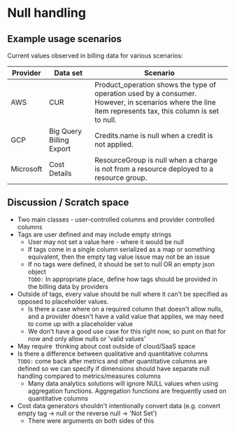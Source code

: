 # Null handling

## Example usage scenarios

Current values observed in billing data for various scenarios:

| Provider  | Data set                 | Scenario                                                                                |
|-----------|--------------------------|-----------------------------------------------------------------------------------------|
| AWS       | CUR                      | Product_operation shows the type of operation used by a consumer. <br>However, in scenarios where the line item represents tax, this column is set to null. |
| GCP       | Big Query Billing Export | Credits.name is null when a credit is not applied.                                      |
| Microsoft | Cost Details             | ResourceGroup is null when a charge is not from a resource deployed to a resource group.|

## Discussion / Scratch space

- Two main classes - user-controlled columns and provider controlled columns
- Tags are user defined and may include empty strings
  - User may not set a value here - where it would be null
  - If tags come in a single column serialized as a map or something equivalent, then the empty tag value issue may not be an issue
  - If no tags were defined, it should be set to null OR an empty json object<br>
    `TODO:` In appropriate place, define how tags should be provided in the billing data by providers
- Outside of tags, every value should be null where it can't be specified as opposed to placeholder values.
  - Is there a case where on a required column that doesn't allow nulls, and a provider doesn't have a valid value that applies, we may need to come up with a placeholder value
  - We don't have a good use case for this right now, so punt on that for now and only allow nulls or 'valid values'
- May require  thinking about cost outside of cloud/SaaS space
- Is there a difference between qualitative and quantitative columns<br>
    `TODO:` come back after metrics and other quantitative columns are defined so we can specify if dimensions should have separate null handling compared to metrics/measures columns
  - Many data analytics solutions will ignore NULL values when using aggregation functions. Aggregation functions are frequently used on quantitative columns
- Cost data generators shouldn't intentionally convert data (e.g. convert empty tag -> null or the reverse null -> 'Not Set')
  - There were arguments on both sides of this
